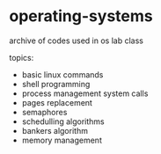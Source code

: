 # operating-systems
archive of codes used in os lab class

topics: 
- basic linux commands
- shell programming
- process management system calls
- pages replacement
- semaphores
- schedulling algorithms
- bankers algorithm
- memory management 
